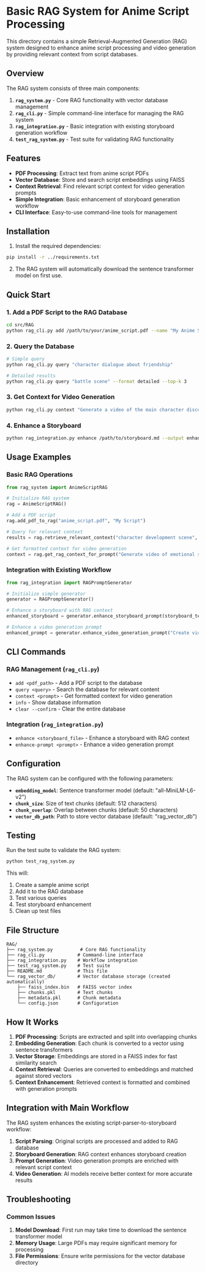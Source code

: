 # Basic RAG System for Anime Script Processing

This directory contains a simple Retrieval-Augmented Generation (RAG) system designed to enhance anime script processing and video generation by providing relevant context from script databases.

## Overview

The RAG system consists of three main components:

1. **`rag_system.py`** - Core RAG functionality with vector database management
2. **`rag_cli.py`** - Simple command-line interface for managing the RAG system
3. **`rag_integration.py`** - Basic integration with existing storyboard generation workflow
4. **`test_rag_system.py`** - Test suite for validating RAG functionality

## Features

- **PDF Processing**: Extract text from anime script PDFs
- **Vector Database**: Store and search script embeddings using FAISS
- **Context Retrieval**: Find relevant script context for video generation prompts
- **Simple Integration**: Basic enhancement of storyboard generation workflow
- **CLI Interface**: Easy-to-use command-line tools for management

## Installation

1. Install the required dependencies:
```bash
pip install -r ../requirements.txt
```

2. The RAG system will automatically download the sentence transformer model on first use.

## Quick Start

### 1. Add a PDF Script to the RAG Database

```bash
cd src/RAG
python rag_cli.py add /path/to/your/anime_script.pdf --name "My Anime Script"
```

### 2. Query the Database

```bash
# Simple query
python rag_cli.py query "character dialogue about friendship"

# Detailed results
python rag_cli.py query "battle scene" --format detailed --top-k 3
```

### 3. Get Context for Video Generation

```bash
python rag_cli.py context "Generate a video of the main character discovering their powers"
```

### 4. Enhance a Storyboard

```bash
python rag_integration.py enhance /path/to/storyboard.md --output enhanced_storyboard.md
```

## Usage Examples

### Basic RAG Operations

```python
from rag_system import AnimeScriptRAG

# Initialize RAG system
rag = AnimeScriptRAG()

# Add a PDF script
rag.add_pdf_to_rag("anime_script.pdf", "My Script")

# Query for relevant context
results = rag.retrieve_relevant_context("character development scene", top_k=5)

# Get formatted context for video generation
context = rag.get_rag_context_for_prompt("Generate video of emotional scene")
```

### Integration with Existing Workflow

```python
from rag_integration import RAGPromptGenerator

# Initialize simple generator
generator = RAGPromptGenerator()

# Enhance a storyboard with RAG context
enhanced_storyboard = generator.enhance_storyboard_prompt(storyboard_text)

# Enhance a video generation prompt
enhanced_prompt = generator.enhance_video_generation_prompt("Create video of action scene")
```

## CLI Commands

### RAG Management (`rag_cli.py`)

- `add <pdf_path>` - Add a PDF script to the database
- `query <query>` - Search the database for relevant content
- `context <prompt>` - Get formatted context for video generation
- `info` - Show database information
- `clear --confirm` - Clear the entire database

### Integration (`rag_integration.py`)

- `enhance <storyboard_file>` - Enhance a storyboard with RAG context
- `enhance-prompt <prompt>` - Enhance a video generation prompt

## Configuration

The RAG system can be configured with the following parameters:

- **`embedding_model`**: Sentence transformer model (default: "all-MiniLM-L6-v2")
- **`chunk_size`**: Size of text chunks (default: 512 characters)
- **`chunk_overlap`**: Overlap between chunks (default: 50 characters)
- **`vector_db_path`**: Path to store vector database (default: "rag_vector_db")

## Testing

Run the test suite to validate the RAG system:

```bash
python test_rag_system.py
```

This will:
1. Create a sample anime script
2. Add it to the RAG database
3. Test various queries
4. Test storyboard enhancement
5. Clean up test files

## File Structure

```
RAG/
├── rag_system.py          # Core RAG functionality
├── rag_cli.py            # Command-line interface
├── rag_integration.py    # Workflow integration
├── test_rag_system.py    # Test suite
├── README.md             # This file
└── rag_vector_db/        # Vector database storage (created automatically)
    ├── faiss_index.bin   # FAISS vector index
    ├── chunks.pkl        # Text chunks
    ├── metadata.pkl      # Chunk metadata
    └── config.json       # Configuration
```

## How It Works

1. **PDF Processing**: Scripts are extracted and split into overlapping chunks
2. **Embedding Generation**: Each chunk is converted to a vector using sentence transformers
3. **Vector Storage**: Embeddings are stored in a FAISS index for fast similarity search
4. **Context Retrieval**: Queries are converted to embeddings and matched against stored vectors
5. **Context Enhancement**: Retrieved context is formatted and combined with generation prompts

## Integration with Main Workflow

The RAG system enhances the existing script-parser-to-storyboard workflow:

1. **Script Parsing**: Original scripts are processed and added to RAG database
2. **Storyboard Generation**: RAG context enhances storyboard creation
3. **Prompt Generation**: Video generation prompts are enriched with relevant script context
4. **Video Generation**: AI models receive better context for more accurate results

## Troubleshooting

### Common Issues

1. **Model Download**: First run may take time to download the sentence transformer model
2. **Memory Usage**: Large PDFs may require significant memory for processing
3. **File Permissions**: Ensure write permissions for the vector database directory
